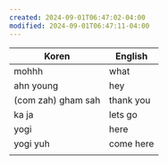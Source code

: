 ```yaml
---
created: 2024-09-01T06:47:02-04:00
modified: 2024-09-01T06:47:11-04:00
---
```


| Koren              | English   |
| ------------------ | --------- |
| mohhh              | what      |
| ahn young          | hey       |
| (com zah) gham sah | thank you |
| ka ja              | lets go   |
| yogi               | here      |
| yogi yuh           | come here |
|                    |           |
